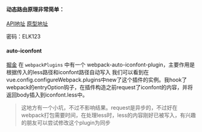 
#### 动态路由原理非常简单：
[API地址](http://elk.api.banyuge.com/swagger-ui.html)
[原型地址](https://org.modao.cc/app/29xdelksprh6ep1xpaoe6zo6a3htnbmz?simulator_type=device&sticky)

密码：ELK123
#### auto-iconfont
[掘金](https://juejin.im/post/6887412968209055751/#heading-0)
在 `webpackPlugins` 中有一个 webpack-auto-iconfont-plugin，主要作用是根据传入的less路径和iconfont路径自动写入
我们可以看到在 vue.config.configureWebpack.plugins中new了这个插件的实例。我hook了webpack的entryOption钩子，在插件构造之前request了iconfont的内容，并将返回body插入到iconfont.less中。
> 这地方有一个小坑，不过不影响结果。request是异步的，不过好在webpack打包需要时间，在处理less时，less的内容刚好已被写入，有兴趣的朋友可以尝试修改这个plugin为同步

